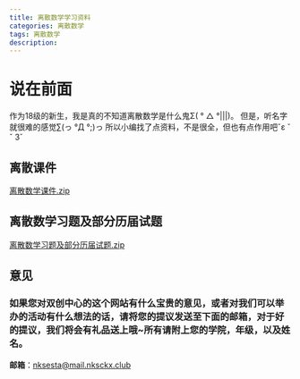 ```yaml
---
title: 离散数学学习资料
categories: 离散数学
tags: 离散数学
description: 
---
```


# 说在前面

作为18级的新生，我是真的不知道离散数学是什么鬼Σ( ° △ °|||)。
但是，听名字就很难的感觉∑(っ °Д °;)っ
所以小编找了点资料，不是很全，但也有点作用吧ˇε ˇ　ˇ 3ˇ

<!--more-->

## 离散课件

[离散数学课件.zip](https://gitee.com/nksckx/lisanshuxue/raw/master/离散数学课件.zip)

## 离散数学习题及部分历届试题

[离散数学习题及部分历届试题.zip](https://gitee.com/nksckx/lisanshuxue/raw/master/离散数学习题及部分历届试题.zip)

## 意见

### 如果您对双创中心的这个网站有什么宝贵的意见，或者对我们可以举办的活动有什么想法的话，请将您的提议发送至下面的邮箱，对于好的提议，我们将会有礼品送上哦~所有请附上您的学院，年级，以及姓名。

**邮箱**：nksesta@mail.nksckx.club
